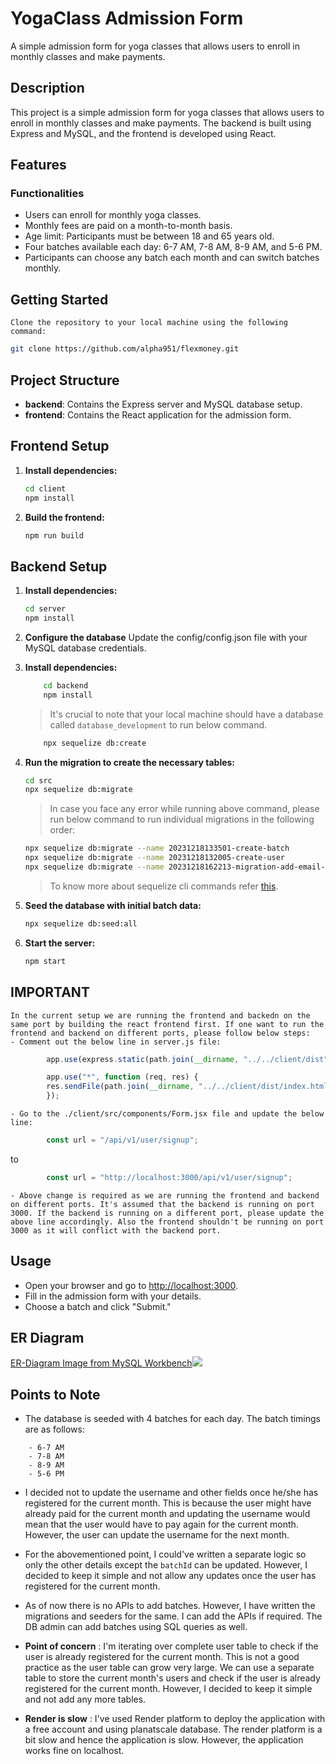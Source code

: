 # YogaClass Admission Form

A simple admission form for yoga classes that allows users to enroll in monthly classes and make payments.

## Description

This project is a simple admission form for yoga classes that allows users to enroll in monthly classes and make payments. The backend is built using Express and MySQL, and the frontend is developed using React.

## Features

### Functionalities

- Users can enroll for monthly yoga classes.
- Monthly fees are paid on a month-to-month basis.
- Age limit: Participants must be between 18 and 65 years old.
- Four batches available each day: 6-7 AM, 7-8 AM, 8-9 AM, and 5-6 PM.
- Participants can choose any batch each month and can switch batches monthly.

## Getting Started

    Clone the repository to your local machine using the following command:
    
```bash
git clone https://github.com/alpha951/flexmoney.git
```

## Project Structure

- **backend**: Contains the Express server and MySQL database setup.
- **frontend**: Contains the React application for the admission form.

## Frontend Setup

1. **Install dependencies:**

    ```bash
    cd client
    npm install
    ```

2. **Build the frontend:**

    ```bash
    npm run build
    ```

## Backend Setup

1. **Install dependencies:**

    ```bash
    cd server
    npm install
    ```

2. **Configure the database**
    Update the config/config.json file with your MySQL database credentials.

3. **Install dependencies:**

    ```bash
        cd backend
        npm install
    ```

    > It's crucial to note that your local machine should have a database called `database_development` to run below command.
    ```bash
        npx sequelize db:create
    ```

4. **Run the migration to create the necessary tables:**

    ```bash
    cd src
    npx sequelize db:migrate
    ```

    > In case you face any error while running above command, please run below command to run individual migrations in the following order:
    ```bash
    npx sequelize db:migrate --name 20231218133501-create-batch
    npx sequelize db:migrate --name 20231218132005-create-user
    npx sequelize db:migrate --name 20231218162213-migration-add-email-user
    ```

    > To know more about sequelize cli commands refer [this](https://github.com/sequelize/cli?tab=readme-ov-file#usage).

5. **Seed the database with initial batch data:**

    ```bash
    npx sequelize db:seed:all
    ```

6. **Start the server:**

    ```bash
    npm start
    ```

## IMPORTANT
    In the current setup we are running the frontend and backedn on the same port by building the react frontend first. If one want to run the frontend and backend on different ports, please follow below steps:
    - Comment out the below line in server.js file:

```js
        app.use(express.static(path.join(__dirname, "../../client/dist")));

        app.use("*", function (req, res) {
        res.sendFile(path.join(__dirname, "../../client/dist/index.html"));
        });
```

    - Go to the ./client/src/components/Form.jsx file and update the below line:

```js
        const url = "/api/v1/user/signup";
```

to

```js
        const url = "http://localhost:3000/api/v1/user/signup";
```

    - Above change is required as we are running the frontend and backend on different ports. It's assumed that the backend is running on port 3000. If the backend is running on a different port, please update the above line accordingly. Also the frontend shouldn't be running on port 3000 as it will conflict with the backend port.
## Usage

- Open your browser and go to <http://localhost:3000>.
- Fill in the admission form with your details.
- Choose a batch and click "Submit."

## ER Diagram

[ER-Diagram Image from MySQL Workbench![](https://app.eraser.io/workspace/TmhVTygyzc38YDOK0IXV/preview?elements=Bn7WsH6jI0OV3Ae6Fp81jw&type=embed)](https://app.eraser.io/workspace/TmhVTygyzc38YDOK0IXV?elements=Bn7WsH6jI0OV3Ae6Fp81jw)

## Points to Note

- The database is seeded with 4 batches for each day. The batch timings are as follows:

```
    - 6-7 AM
    - 7-8 AM
    - 8-9 AM
    - 5-6 PM
```

- I decided not to update the username and other fields once he/she has registered for the current month. This is because the user might have already paid for the current month and updating the username would mean that the user would have to pay again for the current month. However, the user can update the username for the next month.

- For the abovementioned point, I could've written a separate logic so only the other details except the `batchId` can be updated. However, I decided to keep it simple and not allow any updates once the user has registered for the current month.

- As of now there is no APIs to add batches. However, I have written the migrations and seeders for the same. I can add the APIs if required. The DB admin can add batches using SQL queries as well.

- **Point of concern** : I'm iterating over complete user table to check if the user is already registered for the current month. This is not a good practice as the user table can grow very large. We can use a separate table to store the current month's users and check if the user is already registered for the current month. However, I decided to keep it simple and not add any more tables.

- **Render is slow** : I've used Render platform to deploy the application with a free account and using planatscale database. The render platform is a bit slow and hence the application is slow. However, the application works fine on localhost.

